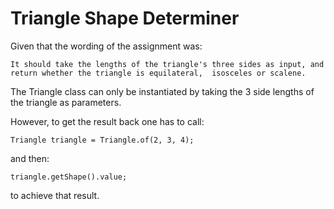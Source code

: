 # Triangle Shape Determiner

Given that the wording of the assignment was:

`It should take the lengths of the triangle's three sides as input, and return whether the triangle is equilateral, 
isosceles or scalene.`

The Triangle class can only be instantiated by taking the 3 side lengths of the triangle as parameters.

However, to get the result back one has to call:

    Triangle triangle = Triangle.of(2, 3, 4);
and then:

    triangle.getShape().value;

to achieve that result.